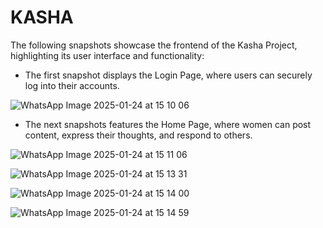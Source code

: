 # KASHA

The following snapshots showcase the frontend of the Kasha Project, highlighting its user interface and functionality:

- The first snapshot displays the Login Page, where users can securely log into their accounts.


![WhatsApp Image 2025-01-24 at 15 10 06](https://github.com/user-attachments/assets/4448e8a4-8803-4f39-b533-6e50108c68c5)


- The next snapshots features the Home Page, where women can post content, express their thoughts, and respond to others.


![WhatsApp Image 2025-01-24 at 15 11 06](https://github.com/user-attachments/assets/da8aee4e-10f5-4b9f-9e01-fd0ed7669d21)

![WhatsApp Image 2025-01-24 at 15 13 31](https://github.com/user-attachments/assets/f6f3b8fb-78e7-4005-8521-f784f6f3aea0)

![WhatsApp Image 2025-01-24 at 15 14 00](https://github.com/user-attachments/assets/9eb61cc1-6a94-4136-a680-9161b529b818)

![WhatsApp Image 2025-01-24 at 15 14 59](https://github.com/user-attachments/assets/0513314e-0327-4f45-aff0-3644177734d4)

